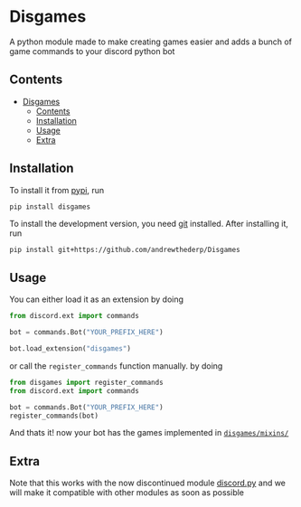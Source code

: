 # Disgames

A python module made to make creating games easier and adds a bunch of game commands to your discord python bot

## Contents

- [Disgames](#disgames)
  - [Contents](#contents)
  - [Installation](#installation)
  - [Usage](#usage)
  - [Extra](#extra)

## Installation

To install it from [pypi](https://pypi.org/project/disgames), run

```sh
pip install disgames
```

To install the development version, you need [git](https://git-scm.com/downloads) installed. After installing it, run

```shell
pip install git+https://github.com/andrewthederp/Disgames
```

## Usage

You can either load it as an extension by doing

```py
from discord.ext import commands

bot = commands.Bot("YOUR_PREFIX_HERE")

bot.load_extension("disgames")
```

or call the `register_commands` function manually. by doing

```py
from disgames import register_commands
from discord.ext import commands

bot = commands.Bot("YOUR_PREFIX_HERE")
register_commands(bot)
```

And thats it! now your bot has the games implemented in [`disgames/mixins/`](./disgames/mixins/)

## Extra

Note that this works with the now discontinued module [discord.py](https://pypi.org/project/discord.py) and we
will make it compatible with other modules as soon as possible
